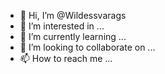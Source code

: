 - 👋 Hi, I’m @Wildessvarags
- 👀 I’m interested in ...
- 🌱 I’m currently learning ...
- 💞️ I’m looking to collaborate on ...
- 📫 How to reach me ...

<!---
Wildessvarags/Wildessvarags is a ✨ special ✨ repository because its `README.md` (this file) appears on your GitHub profile.
You can click the Preview link to take a look at your changes.
--->
